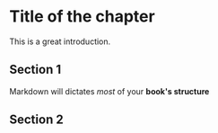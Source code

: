 # Title of the chapter

This is a great introduction.

## Section 1

Markdown will dictates _most_ of your **book's structure**

## Section 2
